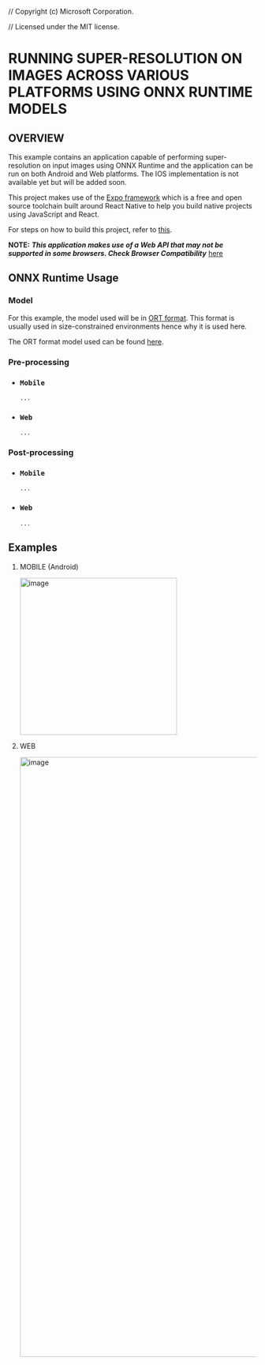 // Copyright (c) Microsoft Corporation.

// Licensed under the MIT license.

# RUNNING SUPER-RESOLUTION ON IMAGES ACROSS VARIOUS PLATFORMS USING ONNX RUNTIME MODELS

## OVERVIEW

This example contains an application capable of performing super-resolution on input images using ONNX Runtime and the application can be run on both Android and Web platforms. The IOS implementation is not available yet but will be added soon.

This project makes use of the [Expo framework](https://docs.expo.dev/) which is a free and open source toolchain built around React Native to help you build native projects using JavaScript and React.

For steps on how to build this project, refer to [this](instructions.md).

**NOTE:** **_This application makes use of a Web API that may not be supported in some browsers. Check Browser Compatibility_** [here](https://developer.mozilla.org/en-US/docs/Web/API/OffscreenCanvas#browser_compatibility)

## ONNX Runtime Usage

### Model

For this example, the model used will be in [ORT format](https://onnxruntime.ai/docs/reference/ort-format-models.html#what-is-the-ort-model-format). This format is usually used in size-constrained environments hence why it is used here.

The ORT format model used can be found [here](https://github.com/VictorIyke/super_resolution_MW/blob/main/cross_plat/assets/super_resnet12.ort).

### Pre-processing

- ### `Mobile`

      ...

- ### `Web`

      ...

### Post-processing

- ### `Mobile`

      ...

- ### `Web`

      ...

## Examples

1. MOBILE (Android)

   <img width="318" alt="image" src="https://user-images.githubusercontent.com/106185642/181639530-9c808167-d68c-49d4-8e89-72aeeb11164e.png">

2. WEB

   <img width="1215" alt="image" src="https://user-images.githubusercontent.com/106185642/181638855-f341e52e-dfc1-4362-b93a-0117f0cfd65a.png">
